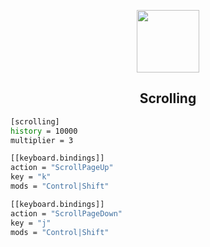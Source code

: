 

<p align="center">
  <img src="https://i.imgur.com/uSVMDj4.png" alt="" width=100>
</p>

<h2 align="center">Scrolling</h2>

```sh
[scrolling]
history = 10000
multiplier = 3

[[keyboard.bindings]]
action = "ScrollPageUp"
key = "k"
mods = "Control|Shift"

[[keyboard.bindings]]
action = "ScrollPageDown"
key = "j"
mods = "Control|Shift"

```

